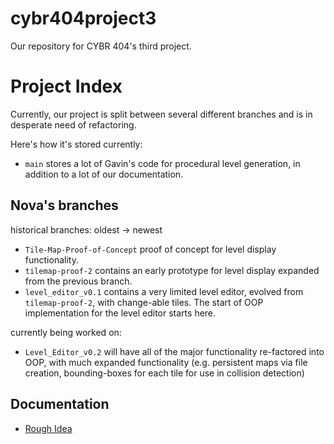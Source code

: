# cybr404project3
Our repository for CYBR 404's third project.

# Project Index
Currently, our project is split between several different branches and is in desperate need of refactoring.

Here's how it's stored currently:
- `main` stores a lot of Gavin's code for procedural level generation, in addition to a lot of our documentation.

## Nova's branches
historical branches: oldest -> newest
- `Tile-Map-Proof-of-Concept` proof of concept for level display functionality.
- `tilemap-proof-2` contains an early prototype for level display expanded from the previous branch.
- `level_editor_v0.1` contains a very limited level editor, evolved from `tilemap-proof-2`, with change-able tiles. The start of OOP implementation for the level editor starts here.

currently being worked on:
- `Level_Editor_v0.2` will have all of the major functionality re-factored into OOP, with much expanded functionality (e.g. persistent maps via file creation, bounding-boxes for each tile for use in collision detection)


## Documentation
- [Rough Idea](/Documentation/rough_idea.md)
